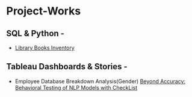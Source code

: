 # Project-Works


## SQL & Python - 

* [Library Books Inventory](https://colab.research.google.com/drive/1vB_J9_OLrQ_brwsi-yMQ-cn_yqvwxotH)


## Tableau Dashboards & Stories - 

* Employee Database Breakdown Analysis(Gender)
[Beyond Accuracy: Behavioral Testing of NLP Models with CheckList](https://www.aclweb.org/anthology/2020.acl-main.442/)



